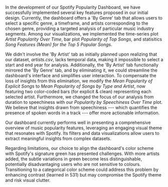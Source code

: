 In the development of our Spotify Popularity Dashboard, we have successfully implemented several key features proposed in our initial design. Currently, the dashboard offers a 'By Genre' tab that allows users to select a specific genre, a timeframe, and artists corresponding to the chosen genre, providing a targeted analysis of particular music industry segments. Among our visualizations, we implemented the time-series plot *Artist Popularity Over Time*, bar plot *Popularity of Top Songs*, and statisitics *Song Features (Mean) for the Top 5 Popular Songs*.

We didn't involve the 'By Artist' tab as initially planned upon realizing that our dataset, *artists.csv*, lacks temporal data, making it impossible to select a start and end year for analysis. Additionally, the 'By Artist' tab functionally mirrored the 'By Genre' tab, and by eliminating it, we could streamline the dashboard's interface and simplifies user interaction. To compensate the loss of insights from this elimination, we modify the *Mean Popularity of Explicit Songs* to *Mean Popularity of Songs by Type and Artist*, now featuring two color-coded bars (for explicit & clean) representing each selected artist. Furthermore, we changed the focus of our analysis from duration to speechiness with our *Popularity by Speechiness Over Time* plot. We believe that insights drawn from speechiness --- which quantifies the presence of spoken words in a track --- offer more actionable information.

Our dashboard currently performs well in presenting a comprehensive overview of music popularity features, leveraging an engaging visual theme that resonates with Spotify. Its filters and data visualizations allow users to extract meaningful insights from complex datasets.

Regarding limitations, our choice to align the dashboard's color scheme with Spotify's signature green has presented challenges. With more artists added, the subtle variations in green become less distinguishable, potentially disadvantaging users who are not sensitive to colours. Transitioning to a categorical color scheme could address this problem by enhancing contrast (learned in 531) but may compromise the Spotify theme and risk visual clutter.
